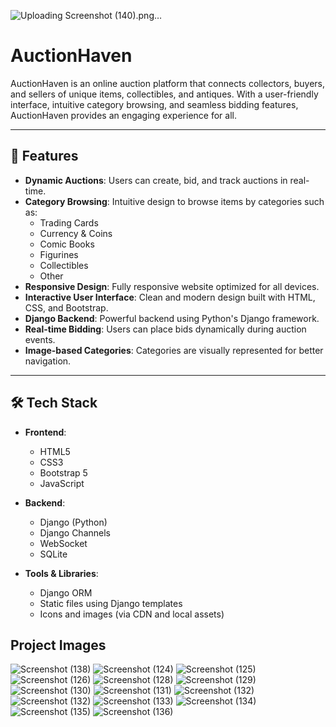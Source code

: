 ![Uploading Screenshot (140).png…]()
# AuctionHaven

AuctionHaven is an online auction platform that connects collectors, buyers, and sellers of unique items, collectibles, and antiques. With a user-friendly interface, intuitive category browsing, and seamless bidding features, AuctionHaven provides an engaging experience for all.

---

## 🌟 Features

- **Dynamic Auctions**: Users can create, bid, and track auctions in real-time.
- **Category Browsing**: Intuitive design to browse items by categories such as:
  - Trading Cards
  - Currency & Coins
  - Comic Books
  - Figurines
  - Collectibles
  - Other
- **Responsive Design**: Fully responsive website optimized for all devices.
- **Interactive User Interface**: Clean and modern design built with HTML, CSS, and Bootstrap.
- **Django Backend**: Powerful backend using Python's Django framework.
- **Real-time Bidding**: Users can place bids dynamically during auction events.
- **Image-based Categories**: Categories are visually represented for better navigation.

---

## 🛠️ Tech Stack

- **Frontend**:
  - HTML5
  - CSS3
  - Bootstrap 5
  - JavaScript

- **Backend**:
  - Django (Python)
  - Django Channels
  - WebSocket
  - SQLite

- **Tools & Libraries**:
  - Django ORM
  - Static files using Django templates
  - Icons and images (via CDN and local assets)
## Project Images
![Screenshot (138)](https://github.com/user-attachments/assets/47c4134a-dbca-4668-b48e-4e5be881eddc)
![Screenshot (124)](https://github.com/user-attachments/assets/70fec760-c3db-40f9-aad3-0a62028ba95e)
![Screenshot (125)](https://github.com/user-attachments/assets/85402bd3-c3b2-4a9c-8e69-636e004fb865)
![Screenshot (126)](https://github.com/user-attachments/assets/3e988189-fa67-467e-9685-922f12bf56a7)
![Screenshot (128)](https://github.com/user-attachments/assets/51b616d7-a51b-40b3-ac8a-502b4dcb1265)
![Screenshot (129)](https://github.com/user-attachments/assets/6fc27136-e2d6-406c-b56e-3938822060d7)
![Screenshot (130)](https://github.com/user-attachments/assets/a0bf656a-9657-4d81-8cb6-41b1d0289cb0)
![Screenshot (131)](https://github.com/user-attachments/assets/a836ed0f-1764-45d8-872d-81d65c460f44)
![Screenshot (132)](https://github.com/user-attachments/assets/042b62ea-c33c-499a-b194-cbb528d29016)
![Screenshot (132)](https://github.com/user-attachments/assets/042b62ea-c33c-499a-b194-cbb528d29016)
![Screenshot (133)](https://github.com/user-attachments/assets/52431f60-3fef-40ae-9d2d-448ca2d5b2ff)
![Screenshot (134)](https://github.com/user-attachments/assets/5d68a1aa-3fc7-4e75-a55f-434b47e1ad85)
![Screenshot (135)](https://github.com/user-attachments/assets/e762903c-d4b7-4fb7-ae67-c474389dcfb3)
![Screenshot (136)](https://github.com/user-attachments/assets/ba25ef28-5ae4-4ac3-ac80-dd720993f796)









